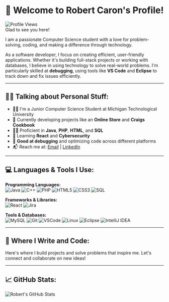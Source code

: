 # 👋 Welcome to Robert Caron's Profile!

![Profile Views](https://komarev.com/ghpvc/?username=robert-caron&color=blueviolet)  
Glad to see you here!

I am a passionate Computer Science student with a love for problem-solving, coding, and making a difference through technology.

As a software developer, I focus on creating efficient, user-friendly applications. Whether it's building full-stack projects or working with databases, I believe in using technology to solve real-world problems. I'm particularly skilled at **debugging**, using tools like **VS Code** and **Eclipse** to track down and fix issues efficiently.

---

## 👨‍💻 Talking about Personal Stuff:
- 👨‍🎓 I'm a Junior Computer Science Student at Michigan Technological University  
- 🔭 Currently developing projects like an **Online Store** and **Craigs Cookbook**  
- 👨‍💻 Proficient in **Java**, **PHP**, **HTML**, and **SQL**  
- 🌱 Learning **React** and **Cybersecurity**  
- 🔧 **Good at debugging** and optimizing code across different platforms  
- 📬 Reach me at: [Email](mailto:recaron@mtu.edu) | [LinkedIn](https://www.linkedin.com/in/robert-caron-56717a20a)

---

## 💻 Languages & Tools I Use:

**Programming Languages:**  
![Java](https://img.shields.io/badge/Java-ED8B00?style=for-the-badge&logo=java&logoColor=white)
![C++](https://img.shields.io/badge/C++-00599C?style=for-the-badge&logo=c%2B%2B&logoColor=white)
![PHP](https://img.shields.io/badge/PHP-777BB4?style=for-the-badge&logo=php&logoColor=white)
![HTML5](https://img.shields.io/badge/HTML5-E34F26?style=for-the-badge&logo=html5&logoColor=white)
![CSS3](https://img.shields.io/badge/CSS3-1572B6?style=for-the-badge&logo=css3&logoColor=white)
![SQL](https://img.shields.io/badge/SQL-003B57?style=for-the-badge&logo=postgresql&logoColor=white)

**Frameworks & Libraries:**  
![React](https://img.shields.io/badge/React-20232A?style=for-the-badge&logo=react&logoColor=61DAFB)
![Jira](https://img.shields.io/badge/Jira-0052CC?style=for-the-badge&logo=jira&logoColor=white)

**Tools & Databases:**  
![MySQL](https://img.shields.io/badge/MySQL-4479A1?style=for-the-badge&logo=mysql&logoColor=white)
![Git](https://img.shields.io/badge/Git-F05032?style=for-the-badge&logo=git&logoColor=white)
![VSCode](https://img.shields.io/badge/VSCode-007ACC?style=for-the-badge&logo=visual-studio-code&logoColor=white)
![Linux](https://img.shields.io/badge/Linux-FCC624?style=for-the-badge&logo=linux&logoColor=black)
![Eclipse](https://img.shields.io/badge/Eclipse-2C2255?style=for-the-badge&logo=eclipse&logoColor=white)
![IntelliJ IDEA](https://img.shields.io/badge/IntelliJ_IDEA-000000?style=for-the-badge&logo=intellij-idea&logoColor=white)

---

## 💪 Where I Write and Code:

Here's where I build projects and solve problems that inspire me. Let's connect and collaborate on new ideas!

---

## 📈 GitHub Stats:
![Robert's GitHub Stats](https://github-readme-stats.vercel.app/api?username=robert-caron&show_icons=true&theme=radical)
